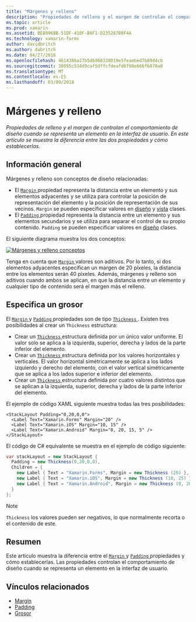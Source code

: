 ```yaml
---
title: "Márgenes y relleno"
description: "Propiedades de relleno y el margen de controlan el comportamiento de diseño cuando se representa un elemento en la interfaz de usuario. En este artículo se muestra la diferencia entre las dos propiedades y cómo establecerlas."
ms.topic: article
ms.prod: xamarin
ms.assetid: BEB096BB-51DF-410F-B0F1-D235287B0F4A
ms.technology: xamarin-forms
author: davidbritch
ms.author: dabritch
ms.date: 04/27/2016
ms.openlocfilehash: 461430ba27b5d6008338019e5feaebed7b09d4cb
ms.sourcegitcommit: 30055c534d9caf5dffcfdeafd6f08e666fb870a8
ms.translationtype: MT
ms.contentlocale: es-ES
ms.lasthandoff: 03/09/2018
---
```

# <a name="margin-and-padding"></a>Márgenes y relleno

_Propiedades de relleno y el margen de controlan el comportamiento de diseño cuando se representa un elemento en la interfaz de usuario. En este artículo se muestra la diferencia entre las dos propiedades y cómo establecerlas._

## <a name="overview"></a>Información general

Márgenes y relleno son conceptos de diseño relacionadas:

- El [ `Margin` ](https://developer.xamarin.com/api/property/Xamarin.Forms.View.Margin/) propiedad representa la distancia entre un elemento y sus elementos adyacentes y se utiliza para controlar la posición de representación del elemento y la posición de representación de sus vecinos. `Margin` se pueden especificar valores en [diseño](~/xamarin-forms/user-interface/controls/layouts.md) y [vista](~/xamarin-forms/user-interface/controls/views.md) clases.
- El [ `Padding` ](https://developer.xamarin.com/api/property/Xamarin.Forms.Layout.Padding/) propiedad representa la distancia entre un elemento y sus elementos secundarios y se utiliza para separar el control de su propio contenido. `Padding` se pueden especificar valores en [diseño](~/xamarin-forms/user-interface/controls/layouts.md) clases.

El siguiente diagrama muestra los dos conceptos:

[![](margin-and-padding-images/margins-and-padding-sml.png "Márgenes y relleno conceptos")](margin-and-padding-images/margins-and-padding.png#lightbox "conceptos de relleno y márgenes")

Tenga en cuenta que [ `Margin` ](https://developer.xamarin.com/api/property/Xamarin.Forms.View.Margin/) valores son aditivos. Por lo tanto, si dos elementos adyacentes especifican un margen de 20 píxeles, la distancia entre los elementos serán 40 píxeles. Además, márgenes y relleno son aditivos cuando ambos se aplican, en que la distancia entre un elemento y cualquier tipo de contenido será el margen más el relleno.

## <a name="specifying-a-thickness"></a>Especifica un grosor

El [ `Margin` ](https://developer.xamarin.com/api/property/Xamarin.Forms.View.Margin/) y [ `Padding` ](https://developer.xamarin.com/api/property/Xamarin.Forms.Layout.Padding/) propiedades son de tipo [ `Thickness` ](https://developer.xamarin.com/api/type/Xamarin.Forms.Thickness/). Existen tres posibilidades al crear un `Thickness` estructura:

- Crear un [ `Thickness` ](https://developer.xamarin.com/api/type/Xamarin.Forms.Thickness/) estructura definida por un único valor uniforme. El valor solo se aplica a la izquierda, superior, derecha y lados de la parte inferior del elemento.
- Crear un [ `Thickness` ](https://developer.xamarin.com/api/type/Xamarin.Forms.Thickness/) estructura definida por los valores horizontales y verticales. El valor horizontal simétricamente se aplica a los lados izquierdo y derecho del elemento, con el valor vertical simétricamente que se aplica a los lados superior e inferior del elemento.
- Crear un [ `Thickness` ](https://developer.xamarin.com/api/type/Xamarin.Forms.Thickness/) estructura definida por cuatro valores distintos que se aplican a la izquierda, superior, derecha y lados de la parte inferior del elemento.

El ejemplo de código XAML siguiente muestra todas las tres posibilidades:

```xaml
<StackLayout Padding="0,20,0,0">
  <Label Text="Xamarin.Forms" Margin="20" />
  <Label Text="Xamarin.iOS" Margin="10, 15" />
  <Label Text="Xamarin.Android" Margin="0, 20, 15, 5" />
</StackLayout>
```

El código de C# equivalente se muestra en el ejemplo de código siguiente:

```csharp
var stackLayout = new StackLayout {
  Padding = new Thickness(0,20,0,0),
  Children = {
    new Label { Text = "Xamarin.Forms", Margin = new Thickness (20) },
    new Label { Text = "Xamarin.iOS", Margin = new Thickness (10, 25) },
    new Label { Text = "Xamarin.Android", Margin = new Thickness (0, 20, 15, 5) }
  }
};
```

> [!NOTE]
> `Thickness` los valores pueden ser negativos, lo que normalmente recorta o el contenido de este.

## <a name="summary"></a>Resumen

Este artículo muestra la diferencia entre el [ `Margin` ](https://developer.xamarin.com/api/property/Xamarin.Forms.View.Margin/) y [ `Padding` ](https://developer.xamarin.com/api/property/Xamarin.Forms.Layout.Padding/) propiedades y cómo establecerlas. Las propiedades controlan el comportamiento de diseño cuando se representa un elemento en la interfaz de usuario.


## <a name="related-links"></a>Vínculos relacionados

- [Margin](https://developer.xamarin.com/api/property/Xamarin.Forms.View.Margin/)
- [Padding](https://developer.xamarin.com/api/property/Xamarin.Forms.Layout.Padding/)
- [Grosor](https://developer.xamarin.com/api/type/Xamarin.Forms.Thickness/)
